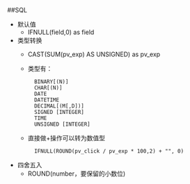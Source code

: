 ##SQL
- 默认值
	- IFNULL(field,0) as field
- 类型转换
	- CAST(SUM(pv_exp) AS UNSIGNED) as pv_exp
	- 类型有：			

			BINARY[(N)]
			CHAR[(N)]
			DATE
			DATETIME
			DECIMAL[(M[,D])]
			SIGNED [INTEGER]
			TIME
			UNSIGNED [INTEGER]

	- 直接做+操作可以转为数值型

			IFNULL(ROUND(pv_click / pv_exp * 100,2) + "", 0)
- 四舍五入
	- ROUND(number，要保留的小数位)

